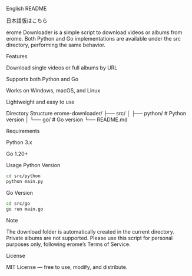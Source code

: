 English README

日本語版はこちら

erome Downloader is a simple script to download videos or albums from erome.
Both Python and Go implementations are available under the src directory, performing the same behavior.

Features

Download single videos or full albums by URL

Supports both Python and Go

Works on Windows, macOS, and Linux

Lightweight and easy to use

Directory Structure
erome-downloader/
├── src/
│   ├── python/    # Python version
│   └── go/        # Go version
└── README.md

Requirements

Python 3.x

Go 1.20+

Usage
Python Version

```bash
cd src/python
python main.py
```

Go Version
```bash
cd src/go
go run main.go
```

> [!Note]
> The download folder is automatically created in the current directory.
> Private albums are not supported.
> Please use this script for personal purposes only, following erome’s Terms of Service.

License

MIT License — free to use, modify, and distribute.
